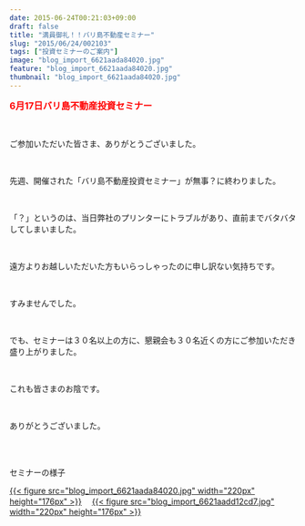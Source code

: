 ```yaml
---
date: 2015-06-24T00:21:03+09:00
draft: false
title: "満員御礼！！バリ島不動産セミナー"
slug: "2015/06/24/002103"
tags: ["投資セミナーのご案内"]
image: "blog_import_6621aada84020.jpg"
feature: "blog_import_6621aada84020.jpg"
thumbnail: "blog_import_6621aada84020.jpg"
---
```

<p><font color="#ff0000" size="3"><strong>6月17日バリ島不動産投資セミナー</strong></font></p><br/><p>ご参加いただいた皆さま、ありがとうございました。</p><br/><p>先週、開催された「バリ島不動産投資セミナー」が無事？に終わりました。</p><br/><p>「？」というのは、当日弊社のプリンターにトラブルがあり、直前までバタバタしてしまいました。</p><br/><p>遠方よりお越しいただいた方もいらっしゃったのに申し訳ない気持ちです。</p><br/><p>すみませんでした。</p><br/><p>でも、セミナーは３０名以上の方に、懇親会も３０名近くの方にご参加いただき盛り上がりました。</p><br/><p>これも皆さまのお陰です。</p><br/><p>ありがとうございました。</p><br/><br/><p>セミナーの様子</p><p><a href="blog_import_6621aadbc0481.jpg">{{< figure src="blog_import_6621aada84020.jpg" width="220px" height="176px" >}}</a> 　<a href="blog_import_6621aade484e4.jpg">{{< figure src="blog_import_6621aadd12cd7.jpg" width="220px" height="176px" >}}</a> <br/><br/><br/></p>

